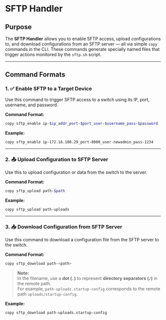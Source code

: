 # SFTP Handler

## Purpose
The **SFTP Handler** allows you to enable SFTP access, upload configurations to, and download configurations from an SFTP server — all via simple `copy` commands in the CLI. These commands generate specially named files that trigger actions monitored by the `sftp.sh` script.

---

## Command Formats

### 1. ✅ Enable SFTP to a Target Device

Use this command to trigger SFTP access to a switch using its IP, port, username, and password.

**Command Format:**
```sh
copy sftp_enable ip-$ip_addr_port-$port_user-$username_pass-$password
```

**Example:**
```sh
copy sftp_enable ip-172.16.100.29_port-8000_user-newadmin_pass-1234
```

---

### 2. 📤 Upload Configuration to SFTP Server

Use this to upload configuration or data from the switch to the server.

**Command Format:**
```sh
copy sftp_upload path-$path
```

**Example:**
```sh
copy sftp_upload path-uploads
```


---

### 3. 📥 Download Configuration from SFTP Server

Use this command to download a configuration file from the SFTP server to the switch.

**Command Format:**
```sh
copy sftp_download path-<path>
```

> **Note:**  
> In the filename, use a **dot (`.`)** to represent **directory separators (`/`)** in the remote path.  
> For example, `path-uploads.startup-config` corresponds to the remote path `uploads/startup-config`.

**Example:**
```sh
copy sftp_download path-uploads.startup-config
```

